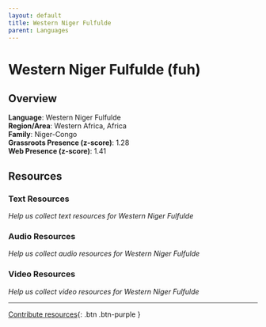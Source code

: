 ```yaml
---
layout: default
title: Western Niger Fulfulde
parent: Languages
---
```


# Western Niger Fulfulde (fuh)

## Overview

**Language**: Western Niger Fulfulde  
**Region/Area**: Western Africa, Africa  
**Family**: Niger-Congo  
**Grassroots Presence (z-score)**: 1.28  
**Web Presence (z-score)**: 1.41  

## Resources

### Text Resources
*Help us collect text resources for Western Niger Fulfulde*

### Audio Resources
*Help us collect audio resources for Western Niger Fulfulde*

### Video Resources
*Help us collect video resources for Western Niger Fulfulde*

---

[Contribute resources](https://forms.office.com/e/1SfLJx3u1r){: .btn .btn-purple }
